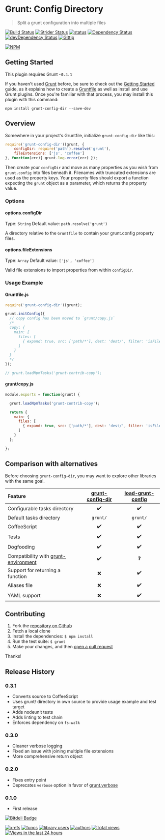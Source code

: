 # Grunt: Config Directory
> Split a grunt configuration into multiple files

[![Build Status](https://travis-ci.org/logankoester/grunt-config-dir.png)](https://travis-ci.org/logankoester/grunt-config-dir)
[![Strider Status](http://ci.ldk.io/logankoester/grunt-config-dir/badge)](http://ci.ldk.io/logankoester/grunt-config-dir/)
[![status](https://sourcegraph.com/api/repos/github.com/logankoester/grunt-config-dir/badges/status.png)](https://sourcegraph.com/github.com/logankoester/grunt-config-dir)
[![Dependency Status](https://david-dm.org/logankoester/grunt-config-dir.png)](https://david-dm.org/logankoester/grunt-config-dir)
[![devDependency Status](https://david-dm.org/logankoester/grunt-config-dir/dev-status.png)](https://david-dm.org/logankoester/grunt-config-dir#info=devDependencies)
[![Gittip](http://img.shields.io/gittip/logankoester.png)](https://www.gittip.com/logankoester/)

[![NPM](https://nodei.co/npm/grunt-config-dir.png?downloads=true)](https://nodei.co/npm/grunt-config-dir/)
## Getting Started
This plugin requires Grunt `~0.4.1`

If you haven't used [Grunt](http://gruntjs.com/) before, be sure to check out the [Getting Started](http://gruntjs.com/getting-started) guide, as it explains how to create a [Gruntfile](http://gruntjs.com/sample-gruntfile) as well as install and use Grunt plugins. Once you're familiar with that process, you may install this plugin with this command:

```shell
npm install grunt-config-dir --save-dev
```

## Overview

Somewhere in your project's Gruntfile, initialize `grunt-config-dir`  like this:

```js
require('grunt-config-dir')(grunt, {
    configDir: require('path').resolve('grunt'),
    fileExtensions: ['js', 'coffee']
}, function(err){ grunt.log.error(err) });
```

Then create your `configDir` and move as many properties as you wish from `grunt.config` into files beneath it. Filenames with truncated
extensions are used as the property keys. Your property files should export a function expecting the `grunt` object as a parameter,
which returns the property value.

### Options

#### options.configDir
Type: `String`
Default value: `path.resolve('grunt')`

A directory relative to the `Gruntfile` to contain your grunt.config property files.

#### options.fileExtensions
Type: `Array`
Default value: `['js', 'coffee']`

Valid file extensions to import properties from within `configDir`.

### Usage Example

#### Gruntfile.js

```js
require('grunt-config-dir')(grunt);

grunt.initConfig({
  // copy config has been moved to `grunt/copy.js`
  /*
  copy: {
    main: {
      files: [
        { expand: true, src: ['path/*'], dest: 'dest/', filter: 'isFile' }
      ]
    }
  }
  */
});

// grunt.loadNpmTasks('grunt-contrib-copy');
```

#### grunt/copy.js

```js
module.exports = function(grunt) {

  grunt.loadNpmTasks('grunt-contrib-copy');

  return {
    main: {
      files: [
        { expand: true, src: ['path/*'], dest: 'dest/', filter: 'isFile' }
      ]
    }
  };

};
```

## Comparison with alternatives

Before choosing `grunt-config-dir`, you may want to explore other libraries with the same goal.

| Feature | [grunt-config-dir](https://github.com/logankoester/grunt-config-dir) | [load-grunt-config](https://github.com/firstandthird/load-grunt-config) |
|:---|:---:|:---:|
| Configurable tasks directory | :heavy_check_mark: | :heavy_check_mark: |
| Default tasks directory | `grunt/` | `grunt/` |
| CoffeeScript | :heavy_check_mark: | :heavy_check_mark: |
| Tests | :heavy_check_mark: | :heavy_check_mark: |
| Dogfooding | :heavy_check_mark: | :heavy_check_mark: |
| Compatibility with [grunt-environment](https://github.com/logankoester/grunt-environment) | :heavy_check_mark: | :question: |
| Support for returning a function | :x: | :heavy_check_mark: |
| Aliases file | :x: | :heavy_check_mark: |
| YAML support | :x: | :heavy_check_mark: |

## Contributing

1. Fork the [repository on Github](https://github.com/logankoester/grunt-config-dir)
2. Fetch a local clone
3. Install the dependencies: `$ npm install`
4. Run the test suite: `$ grunt`
5. Make your changes, and then [open a pull request](https://github.com/logankoester/grunt-config-dir/pulls)

Thanks!

## Release History

### 0.3.1

  * Converts source to CoffeeScript
  * Uses grunt/ directory in own source to provide usage example and test target
  * Adds nodeunit tests
  * Adds linting to test chain
  * Enforces dependency on `fs-walk`

### 0.3.0

  * Cleaner verbose logging
  * Fixed an issue with joining multiple file extensions
  * More comprehensive return object

### 0.2.0

  * Fixes entry point
  * Deprecates `verbose` option in favor of [grunt.verbose](http://gruntjs.com/api/grunt.log#verbose-and-notverbose)

### 0.1.0

  * First release

[![Bitdeli Badge](https://d2weczhvl823v0.cloudfront.net/logankoester/grunt-config-dir/trend.png)](https://bitdeli.com/free "Bitdeli Badge")

[![xrefs](https://sourcegraph.com/api/repos/github.com/logankoester/grunt-config-dir/badges/xrefs.png)](https://sourcegraph.com/github.com/logankoester/grunt-config-dir)
[![funcs](https://sourcegraph.com/api/repos/github.com/logankoester/grunt-config-dir/badges/funcs.png)](https://sourcegraph.com/github.com/logankoester/grunt-config-dir)
[![library users](https://sourcegraph.com/api/repos/github.com/logankoester/grunt-config-dir/badges/library-users.png)](https://sourcegraph.com/github.com/logankoester/grunt-config-dir)
[![authors](https://sourcegraph.com/api/repos/github.com/logankoester/grunt-config-dir/badges/authors.png)](https://sourcegraph.com/github.com/logankoester/grunt-config-dir)
[![Total views](https://sourcegraph.com/api/repos/github.com/logankoester/grunt-config-dir/counters/views.png)](https://sourcegraph.com/github.com/logankoester/grunt-config-dir)
[![Views in the last 24 hours](https://sourcegraph.com/api/repos/github.com/logankoester/grunt-config-dir/counters/views-24h.png)](https://sourcegraph.com/github.com/logankoester/grunt-config-dir)
